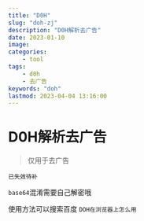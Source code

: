 ```yaml
---
title: "D0H"
slug: "doh-zj"
description: "D0H解析去广告" 
date: 2023-01-10
image:
categories:
    - tool
tags:
    - d0h
    - 去广告
keywords: "doh"
lastmod: 2023-04-04 13:16:00
---
```


# D0H解析去广告

> 仅用于去广告

    已失效待补

`base64`混淆需要自己解密哦

使用方法可以搜索百度 `DOH在浏览器上怎么用`


